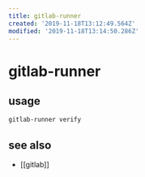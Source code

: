 ```yaml
---
title: gitlab-runner
created: '2019-11-18T13:12:49.564Z'
modified: '2019-11-18T13:14:50.286Z'
---
```


# gitlab-runner

## usage
```sh
gitlab-runner verify
```

## see also
- [[gitlab]]
